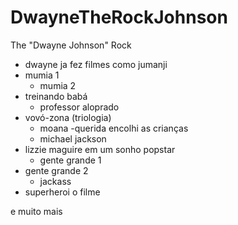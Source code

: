 # DwayneTheRockJohnson
The "Dwayne Johnson" Rock
- dwayne ja fez filmes como jumanji
- mumia 1
    -   mumia 2
- treinando babá
    - professor aloprado
- vovó-zona (triologia)
    - moana
-querida encolhi as crianças
    - michael jackson 
- lizzie maguire em um sonho popstar
    - gente grande 1
- gente grande 2
    - jackass
- superheroi o filme

e muito mais